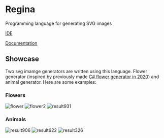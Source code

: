 # Regina
Programming language for generating SVG images

[IDE](https://waterstopper.github.io/regina-ide)

[Documentation](https://waterstopper.github.io/regina/)

## Showcase

Two svg imamge generators are written using this language. Flower generator (inspired by previously made [C# flower generator in 2020](https://pleaseworkplant.azurewebsites.net/)) and animal generator. Here are some examples:

### Flowers

![flower](https://user-images.githubusercontent.com/62846387/200120514-2c09007a-ed74-4293-ba26-972550fc968c.svg)
![flower2](https://user-images.githubusercontent.com/62846387/200120518-54315e96-863b-4dd9-80fc-083039c8975d.svg)
![result931](https://user-images.githubusercontent.com/62846387/200134453-ab5b6fc9-3572-41e9-8251-21d4826d0db8.svg)

###  Animals
![result906](https://user-images.githubusercontent.com/62846387/200134393-432233ea-7e42-4579-a2c4-269b7766e566.svg)
![result622](https://user-images.githubusercontent.com/62846387/200134403-001f6d24-9706-4a96-a2d9-0a213febee1b.svg)
![result326](https://user-images.githubusercontent.com/62846387/200134425-05b98e50-6c2b-43a7-969b-0f2060ba5037.svg)
